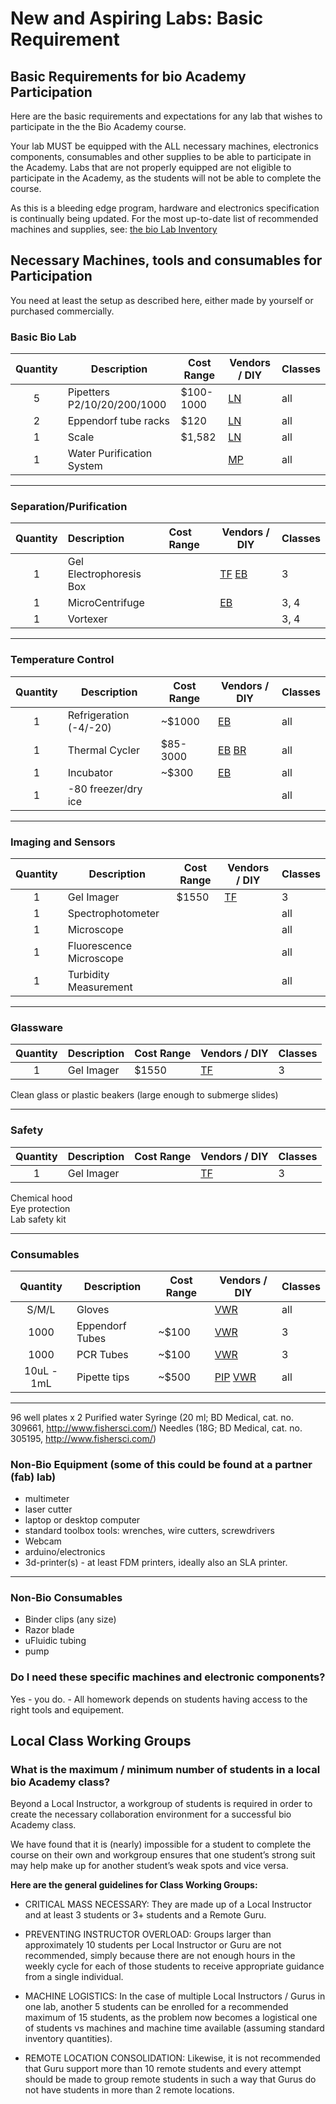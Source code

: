 # New and Aspiring Labs: Basic Requirement

## Basic Requirements for bio Academy Participation

Here are the basic requirements and expectations for any lab that wishes to participate in the the Bio Academy course.

Your lab MUST be equipped with the ALL necessary machines, electronics components, consumables and other supplies to be able to participate in the Academy. Labs that are not properly equipped are not eligible to participate in the Academy, as the students will not be able to complete the course.

As this is a bleeding edge program, hardware and electronics specification is continually being updated. For the most up-to-date list of recommended machines and supplies, see: [the bio Lab Inventory ](http://bio.academany.org/doc/inventory)

## Necessary Machines, tools and consumables for Participation

You need at least the setup as described here, either made by yourself or purchased commercially.

### Basic Bio Lab
| Quantity | Description                 | Cost Range | Vendors / DIY                            | Classes |
| :------: | --------------------------- | ---------- | ---------------------------------------- | ------- |
|    5     | Pipetters P2/10/20/200/1000 | $100-1000  | [LN](http://www.pipette.com/vwrpipettes?gclid=CNXDnO2bxscCFdKPHwodzesN1A) | all     |
|    2     | Eppendorf tube racks        | $120       | [LN](http://www.pipette.com/public/Landing.aspx?lid=78&sbr=5165&sbn=Pipette.com%20Tube%20Racks%20and%20Holders) | all     |
|    1     | Scale                       | $1,582     | [LN](http://www.pipette.com/Balances?sbr=3545&sbn=A&D%20FC-i%20Series%20Scale) | all     |
|    1     | Water Purification System   |            | [MP](http://tinyurl.com/gw3xafv)         | all     |

---------------------------
### Separation/Purification
| Quantity | Description             | Cost Range | Vendors / DIY                            | Classes |
| :------: | :---------------------- | :--------- | ---------------------------------------- | ------- |
|    1     | Gel Electrophoresis Box |            | [TF](http://tiny.cc/gelelectbox) [EB](http://tinyurl.com/gsgh5wp) | 3       |
|    1     | MicroCentrifuge         |            | [EB](http://www.ebay.com/bhp/microcentrifuge) | 3, 4    |
|    1     | Vortexer                |            |                                          | 3, 4    |

-------------------------
### Temperature Control
| Quantity | Description            | Cost Range | Vendors   / DIY                          | Classes |
| :------: | ---------------------- | ---------- | ---------------------------------------- | ------- |
|    1     | Refrigeration (-4/-20) | ~$1000     | [EB](http://tinyurl.com/zrflska)         | all     |
|    1     | Thermal Cycler         | $85-3000   | [EB](http://www.ebay.com/bhp/thermal-cycler) [BR](http://tinyurl.com/gl9eyht) | all     |
|    1     | Incubator              | ~$300      | [EB](http://tinyurl.com/jea464z)         | all     |
|    1     | -80 freezer/dry ice    |            |                                          | all     |

---------------
### Imaging and Sensors
| Quantity | Description             | Cost Range | Vendors  / DIY                     | Classes |
| :------: | ----------------------- | ---------- | ---------------------------------- | ------- |
|    1     | Gel Imager              | $1550      | [TF](http://tinyurl.com/gelimager) | 3       |
|    1     | Spectrophotometer       |            |                                    | all     |
|    1     | Microscope              |            |                                    | all     |
|    1     | Fluorescence Microscope |            |                                    | all     |
|    1     | Turbidity Measurement   |            |                                    | all     |

---------------------------
### Glassware
| Quantity | Description | Cost Range | Vendors  / DIY                     | Classes |
| :------: | ----------- | ---------- | ---------------------------------- | ------- |
|    1     | Gel Imager  | $1550      | [TF](http://tinyurl.com/gelimager) | 3       |

Clean glass or plastic beakers (large enough to submerge slides)

---------------------------
### Safety
| Quantity | Description | Cost Range | Vendors  / DIY                     | Classes |
| :------: | ----------- | ---------- | ---------------------------------- | ------- |
|    1     | Gel Imager  |            | [TF](http://tinyurl.com/gelimager) | 3       |

Chemical hood   
Eye protection   
Lab safety kit   

---------------------------
### Consumables
|  Quantity  | Description     | Cost Range | Vendors   / DIY                          | Classes |
| :--------: | --------------- | ---------- | ---------------------------------------- | ------- |
|   S/M/L    | Gloves          |            | [VWR](https://us.vwr.com/store/catalog/product.jsp?product_id=4547294) | all     |
|    1000    | Eppendorf Tubes | ~$100      | [VWR](http://tinyurl.com/gs86ntt)        | 3       |
|    1000    | PCR Tubes       | ~$100      | [VWR](http://tinyurl.com/hq5zb2s)        | 3       |
| 10uL - 1mL | Pipette tips    | ~$500      | [PIP](http://www.pipette.com/BulkTips) [VWR](http://tinyurl.com/godhvcq) | all     |

---------------------------

96 well plates x 2
Purified water
Syringe (20 ml; BD Medical, cat. no. 309661, http://www.fishersci.com/)
Needles (18G; BD Medical, cat. no. 305195, http://www.fishersci.com/)


### Non-Bio Equipment (some of this could be found at a partner (fab) lab)
* multimeter
* laser cutter
* laptop or desktop computer
* standard toolbox tools: wrenches, wire cutters, screwdrivers
* Webcam
* arduino/electronics
* 3d-printer(s) - at least FDM printers, ideally also an SLA printer.

-----------------------
### Non-Bio Consumables
* Binder clips (any size)
* Razor blade
* uFluidic tubing
* pump

### Do I need these specific machines and electronic components?

Yes - you do. - All homework depends on students having access to the right tools and equipement.


## Local Class Working Groups

### What is the maximum / minimum number of students in a local bio Academy class?

Beyond a Local Instructor, a workgroup of students is required in order to create the necessary collaboration environment for a successful bio Academy class.

We have found that it is (nearly) impossible for a student to complete the course on their own and workgroup ensures that one student’s strong suit may help make up for another student’s weak spots and vice versa.

**Here are the general guidelines for Class Working Groups:**

* CRITICAL MASS NECESSARY: They are made up of a Local Instructor and at least 3 students or 3+ students and a Remote Guru.

* PREVENTING INSTRUCTOR OVERLOAD: Groups larger than approximately 10 students per Local Instructor or Guru are not recommended, simply because there are not enough hours in the weekly cycle for each of those students to receive appropriate guidance from a single individual.

* MACHINE LOGISTICS: In the case of multiple Local Instructors / Gurus in one lab, another 5 students can be enrolled for a recommended maximum of 15 students, as the problem now becomes a logistical one of students vs machines and machine time available (assuming standard inventory quantities).

* REMOTE LOCATION CONSOLIDATION: Likewise, it is not recommended that Guru support more than 10 remote students and every attempt should be made to group remote students in such a way that Gurus do not have students in more than 2 remote locations.   
